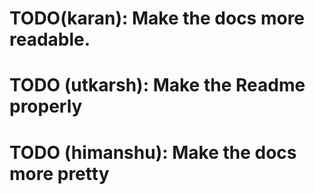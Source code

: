 # TODO(karan): Make the docs more readable.
# TODO (utkarsh): Make the Readme properly
# TODO (himanshu): Make the docs more pretty
